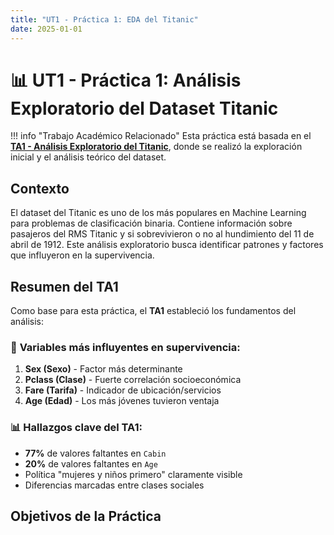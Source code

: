 ```yaml
---
title: "UT1 - Práctica 1: EDA del Titanic"
date: 2025-01-01
---
```


# 📊 UT1 - Práctica 1: Análisis Exploratorio del Dataset Titanic

!!! info "Trabajo Académico Relacionado"
    Esta práctica está basada en el **[TA1 - Análisis Exploratorio del Titanic](../tas/ut1/ta1_resumen.md)**, donde se realizó la exploración inicial y el análisis teórico del dataset.

## Contexto

El dataset del Titanic es uno de los más populares en Machine Learning para problemas de clasificación binaria. Contiene información sobre pasajeros del RMS Titanic y si sobrevivieron o no al hundimiento del 11 de abril de 1912. Este análisis exploratorio busca identificar patrones y factores que influyeron en la supervivencia.

## Resumen del TA1

Como base para esta práctica, el **TA1** estableció los fundamentos del análisis:

### 🎯 **Variables más influyentes en supervivencia:**
1. **Sex (Sexo)** - Factor más determinante
2. **Pclass (Clase)** - Fuerte correlación socioeconómica  
3. **Fare (Tarifa)** - Indicador de ubicación/servicios
4. **Age (Edad)** - Los más jóvenes tuvieron ventaja

### 📊 **Hallazgos clave del TA1:**
- **77%** de valores faltantes en `Cabin`
- **20%** de valores faltantes en `Age` 
- Política "mujeres y niños primero" claramente visible
- Diferencias marcadas entre clases sociales

## Objetivos de la Práctica
